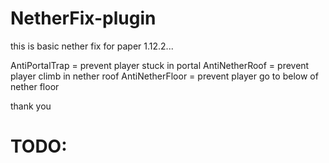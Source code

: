 # NetherFix-plugin

this is basic nether fix for paper 1.12.2...

AntiPortalTrap = prevent player stuck in portal
AntiNetherRoof = prevent player climb in nether roof
AntiNetherFloor = prevent player go to below of nether floor

thank you

# TODO:

